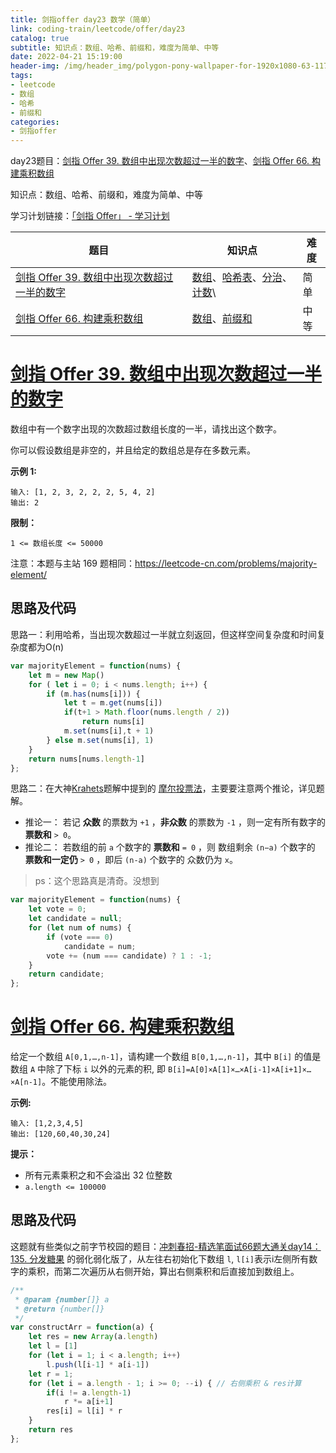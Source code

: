 ```yaml
---
title: 剑指offer day23 数学（简单）
link: coding-train/leetcode/offer/day23
catalog: true
subtitle: 知识点：数组、哈希、前缀和，难度为简单、中等
date: 2022-04-21 15:19:00
header-img: /img/header_img/polygon-pony-wallpaper-for-1920x1080-63-1175.jpg
tags:
- leetcode
- 数组
- 哈希
- 前缀和
categories:
- 剑指offer
---
```


day23题目：[剑指 Offer 39. 数组中出现次数超过一半的数字](https://leetcode-cn.com/problems/shu-zu-zhong-chu-xian-ci-shu-chao-guo-yi-ban-de-shu-zi-lcof/)、[剑指 Offer 66. 构建乘积数组](https://leetcode-cn.com/problems/gou-jian-cheng-ji-shu-zu-lcof/)

知识点：数组、哈希、前缀和，难度为简单、中等

学习计划链接：[「剑指 Offer」 - 学习计划](https://leetcode-cn.com/study-plan/lcof/?progress=7jn70jr)

| 题目 | 知识点 | 难度 |
| --- | ---- | ---- |
| [剑指 Offer 39. 数组中出现次数超过一半的数字](https://leetcode-cn.com/problems/shu-zu-zhong-chu-xian-ci-shu-chao-guo-yi-ban-de-shu-zi-lcof/) | [数组](https://leetcode-cn.com/tag/array)、[哈希表](https://leetcode-cn.com/tag/hash-table)、[分治](https://leetcode-cn.com/tag/divide-and-conquer)、[计数](https://leetcode-cn.com/tag/counting)\ | 简单 |
| [剑指 Offer 66. 构建乘积数组](https://leetcode-cn.com/problems/gou-jian-cheng-ji-shu-zu-lcof/) | [数组](https://leetcode-cn.com/tag/array)、[前缀和](https://leetcode-cn.com/tag/prefix-sum) | 中等 |


# [剑指 Offer 39. 数组中出现次数超过一半的数字](https://leetcode-cn.com/problems/shu-zu-zhong-chu-xian-ci-shu-chao-guo-yi-ban-de-shu-zi-lcof/)

数组中有一个数字出现的次数超过数组长度的一半，请找出这个数字。

你可以假设数组是非空的，并且给定的数组总是存在多数元素。

**示例 1:**

```
输入: [1, 2, 3, 2, 2, 2, 5, 4, 2]
输出: 2
```
**限制：**

`1 <= 数组长度 <= 50000`

注意：本题与主站 169 题相同：<https://leetcode-cn.com/problems/majority-element/>


## 思路及代码
思路一：利用哈希，当出现次数超过一半就立刻返回，但这样空间复杂度和时间复杂度都为O(n)
```javascript
var majorityElement = function(nums) {
    let m = new Map()
    for ( let i = 0; i < nums.length; i++) {
        if (m.has(nums[i])) {
            let t = m.get(nums[i])
            if(t+1 > Math.floor(nums.length / 2))
                return nums[i]
            m.set(nums[i],t + 1)
        } else m.set(nums[i], 1)
    }
    return nums[nums.length-1]
};
```
思路二：在大神[Krahets](https://leetcode-cn.com/u/jyd/)题解中提到的 [摩尔投票法](https://leetcode-cn.com/problems/shu-zu-zhong-chu-xian-ci-shu-chao-guo-yi-ban-de-shu-zi-lcof/solution/mian-shi-ti-39-shu-zu-zhong-chu-xian-ci-shu-chao-3/)，主要要注意两个推论，详见题解。
- 推论一： 若记 **众数** 的票数为 `+1` ，**非众数** 的票数为 `-1` ，则一定有所有数字的**票数和** `> 0`。
- 推论二： 若数组的前 `a` 个数字的 **票数和** `= 0` ，则 数组剩余 `(n−a)` 个数字的 **票数和一定仍** `> 0` ，即后 `(n-a)` 个数字的 众数仍为 `x`。
> ps：这个思路真是清奇。没想到


```javascript
var majorityElement = function(nums) {
    let vote = 0;
    let candidate = null;
    for (let num of nums) {
        if (vote === 0) 
            candidate = num;
        vote += (num === candidate) ? 1 : -1;
    }
    return candidate;
};
```


# [剑指 Offer 66. 构建乘积数组](https://leetcode-cn.com/problems/gou-jian-cheng-ji-shu-zu-lcof/)

给定一个数组 `A[0,1,…,n-1]`，请构建一个数组 `B[0,1,…,n-1]`，其中 `B[i]` 的值是数组 `A` 中除了下标 `i` 以外的元素的积, 即 `B[i]=A[0]×A[1]×…×A[i-1]×A[i+1]×…×A[n-1]`。不能使用除法。

**示例:**

```
输入: [1,2,3,4,5]
输出: [120,60,40,30,24]
```

**提示：**

-   所有元素乘积之和不会溢出 32 位整数
-   `a.length <= 100000`

## 思路及代码
这题就有些类似之前字节校园的题目：[冲刺春招-精选笔面试66题大通关day14：135. 分发糖果](https://ysx.cosine.ren/cn/coding-train/leetcode/bytedance/bytedance-day14/#%E6%80%9D%E8%B7%AF-3) 的弱化弱化版了，从左往右初始化下数组 `l`, `l[i]`表示i左侧所有数字的乘积，而第二次遍历从右侧开始，算出右侧乘积和后直接加到数组上。
```javascript
/**
 * @param {number[]} a
 * @return {number[]}
 */
var constructArr = function(a) {
    let res = new Array(a.length)
    let l = [1]
    for (let i = 1; i < a.length; i++) 
        l.push(l[i-1] * a[i-1])
    let r = 1;
    for (let i = a.length - 1; i >= 0; --i) { // 右侧乘积 & res计算
        if(i != a.length-1)
            r *= a[i+1]
        res[i] = l[i] * r
    }
    return res
};
```